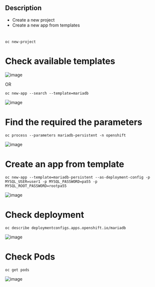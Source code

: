 Description
---
 - Create a new project 
 - Create a new app from templates

#
 ```
 oc new-project 
 ```
# Check available templates
![image](https://user-images.githubusercontent.com/26741425/129455107-f6ac9259-2b3f-4312-a16b-439179945382.png)

OR 
```
oc new-app --search --template=mariadb
```
![image](https://user-images.githubusercontent.com/26741425/129455152-fe1894a3-dabf-491e-b16a-748fc2c8f8e3.png)

# Find the required the parameters

```
oc process --parameters mariadb-persistent -n openshift
```
![image](https://user-images.githubusercontent.com/26741425/129455201-0bd7ed27-7889-43fb-98d5-505fef849793.png)

# Create an app from template 
```
oc new-app --template=mariadb-persistent --as-deployment-config -p MYSQL_USER=user1 -p MYSQL_PASSWORD=pa55 -p MYSQL_ROOT_PASSWORD=rootpa55
```
![image](https://user-images.githubusercontent.com/26741425/129455357-975f5220-8b14-4c3a-bd3b-b1b8f6a78788.png)

# Check deployment 

```
oc describe deploymentconfigs.apps.openshift.io/mariadb
```
![image](https://user-images.githubusercontent.com/26741425/129455395-20c4520a-09ae-4de9-b3cf-104f95ae4b92.png)

# Check Pods
```
oc get pods
```
![image](https://user-images.githubusercontent.com/26741425/129455377-97f40c61-63a2-42fc-8761-d474f4e89aaf.png)
